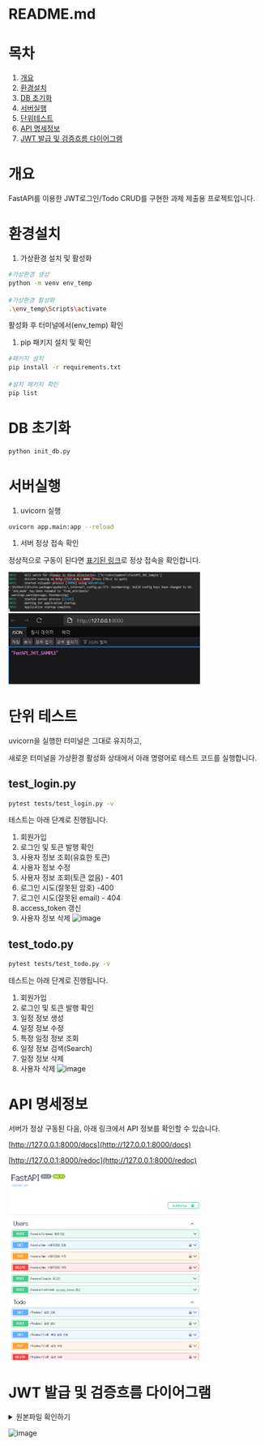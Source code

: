# README.md

# 목차
1. [개요](#개요)   
2. [환경설치](#환경설치)   
3. [DB 초기화](#DB-초기화)   
4. [서버실행](#서버실행)
5. [단위테스트](#단위-테스트)
6. [API 명세정보](#API-명세정보)
8. [JWT 발급 및 검증흐름 다이어그램](#JWT-발급-및-검증흐름-다이어그램)

# 개요

FastAPI를 이용한 JWT로그인/Todo CRUD를 구현한 과제 제출용 프로젝트입니다.

# 환경설치

1. 가상환경 설치 및 활성화

```bash
#가상환경 생성
python -m venv env_temp

#가상환경 활성화
.\env_temp\Scripts\activate
```

활성화 후 터미널에서(env_temp) 확인

1. pip 패키지 설치 및 확인

```bash
#패키지 설치
pip install -r requirements.txt

#설치 패키지 확인
pip list
```
# DB 초기화
```bash
python init_db.py
```
# 서버실행

1. uvicorn 실행

```bash
uvicorn app.main:app --reload  
```

1. 서버 정상 접속 확인

정상적으로 구동이 된다면 [표기된 링크](http://127.0.0.1:8000)로 정상 접속을 확인합니다.

<img src="/public/paste-image/README/2025-05-13-01-33-21.png" width="75%" />
<img src="/public/paste-image/README/2025-05-13-01-37-02.png" width="75%" />

# 단위 테스트
uvicorn을 실행한 터미널은 그대로 유지하고, 

새로운 터미널을 가상환경 활성화 상태에서
아래 명령어로 테스트 코드를 실행합니다.
## test_login.py
```bash
pytest tests/test_login.py -v
```
테스트는 아래 단계로 진행됩니다.

1. 회원가입
2. 로그인 및 토큰 발행 확인
3. 사용자 정보 조회(유효한 토큰)
4. 사용자 정보 수정
5. 사용자 정보 조회(토큰 없음) - 401
6. 로그인 시도(잘못된 암호) -400
7. 로그인 시도(잘못된 email) - 404 
8. access_token 갱신
9. 사용자 정보 삭제
![image](https://github.com/user-attachments/assets/0f15318c-b642-4d0c-8ed5-d0bc379f6a88)

## test_todo.py
```bash
pytest tests/test_todo.py -v
```
테스트는 아래 단계로 진행됩니다.
1. 회원가입
2. 로그인 및 토큰 발행 확인
3. 일정 정보 생성
4. 일정 정보 수정
5. 특정 일정 정보 조회
6. 일정 정보 검색(Search)
7. 일정 정보 삭제
8. 사용자 삭제
![image](https://github.com/user-attachments/assets/e0fb7142-206d-48c1-ae90-162899bd8501)

# API 명세정보

서버가 정상 구동된 다음, 아래 링크에서 API 정보를 확인할 수 있습니다.

[http://127.0.0.1:8000/docs](http://127.0.0.1:8000/docs)

[http://127.0.0.1:8000/redoc](http://127.0.0.1:8000/redoc)

<img src="/public/paste-image/README/2025-05-13-01-39-35.png" width="75%" />

# JWT 발급 및 검증흐름 다이어그램
<details>
<summary>
  원본파일 확인하기
</summary>
  
[draw.io](https://draw.io)를 통해 원본파일([diagrams.drawio](https://github.com/idleh4021/FastAPI_JWT_Sample/blob/main/diagrams.drawio))을 확인하실 수 있습니다.
![image](https://github.com/user-attachments/assets/33119001-0ede-4f22-8072-2f1a062c9fa2)
</details>

![image](https://github.com/user-attachments/assets/1293b54c-2210-4903-94c8-e1785b14cd88)

